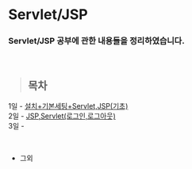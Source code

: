 Servlet/JSP
==============

### Servlet/JSP 공부에 관한 내용들을 정리하였습니다.

<br/>

> ## 목차 <br>
 1일 - [설치+기본세팅+Servlet,JSP(기초)](https://github.com/Kalph/Server/tree/master/1Day) <br/>
 2일 - [JSP,Servlet(로그인,로그아웃)]() <br/>
 3일 - []() <br/>
 
 <br/> 
 
 * 그외 <br/>
  []() <br/>
